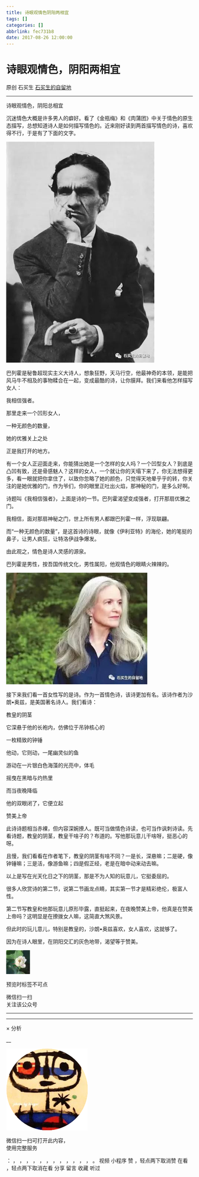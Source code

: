 ```yaml
---
title: 诗眼观情色阴阳两相宜
tags: []
categories: []
abbrlink: fec731b8
date: 2017-08-26 12:00:00
---
```


#  诗眼观情色，阴阳两相宜

原创  石买生  [ 石买生的自留地 ](javascript:void\(0\);)

__ _ _ _ _

诗眼观情色，阴阳总相宜

沉迷情色大概是许多男人的癖好。看了《金瓶梅》和《肉蒲团》中关于情色的原生态描写，总想知道诗人是如何描写情色的。近来刚好读到两首描写情色的诗，喜欢得不行，于是有了下面的文字。

![](20170826诗眼观情色阴阳两相宜/img1.jpg)

  

巴列霍是秘鲁超现实主义大诗人，想象狂野，天马行空，他最神奇的本领，是能把风马牛不相及的事物糅合在一起，变成最酷的诗，让你膜拜。我们来看他怎样描写女人：

  

我相信强者。

那里走来一个凹形女人，

一种无颜色的数量，

她的优雅关上之处

正是我打开的地方。

  

有一个女人正迎面走来，你能猜出她是一个怎样的女人吗？一个凹型女人？到底是凸凹有致，还是骨感魅人？这样的女人，一个就让你的天塌下来了，你无法想得更多，看一眼就把你拿住了，以致你忽略了她的颜色，只觉得天地晕乎乎的转，你关注的是她优雅的门，作为爷们，你的眼里正吐出火焰，那神秘的门，是多么好啊。

诗题叫《我相信强者》，上面是诗的一节。巴列霍渴望变成强者，打开那扇优雅之门。

我相信，面对那扇神秘之门，世上所有男人都跟巴列霍一样，浮现联翩。

而“一种无颜色的数量”，是这首诗的诗眼，就像《伊利亚特》的海伦，她的笔挺的鼻子，让男人疯狂，让特洛伊战争爆发。

由此观之，情色是诗人灵感的源泉。

巴列霍是男性，按吾国传统文化，男性属阳，他观情色的眼睛火辣辣的。

![](20170826诗眼观情色阴阳两相宜/img2.jpg)

接下来我们看一首女性写的是诗。作为一首情色诗，该诗更加有名。该诗作者为沙朗•奥兹，是美国著名诗人。我们看诗：

教皇的阴茎

它深悬于他的长袍内，仿佛位于吊钟核心的

一枚精致的钟锤

他动，它则动，一尾幽灵似的鱼

游动在一片银白色海藻的光亮中，体毛

摇曳在黑暗与灼热里

而当夜晚降临

他的双眼闭了，它便立起

赞美上帝

此诗诗题相当赤裸，但内容深婉撩人。既可当做情色诗读，也可当作讽刺诗读。先看诗题，教皇的阴茎，教皇干啥子的？布道的。写他那玩意儿干啥呀，挺恶心的呀。

且慢，我们看看在作者笔下，教皇的阴茎有啥不同？一是长，深悬嘛；二是硬，像钟锤嘛；三是活，像游鱼嘛；四是假正经，老是在暗中动来动去嘛。

以上是写在光天化日之下的阴茎，那是不为人知的玩意儿，它挺委屈的。

很多人欣赏诗的第二节，说第二节画龙点睛，其实第一节才是精彩绝伦，极富人性。

第二节写教皇和他那玩意儿原形毕露，直挺起来，在夜晚赞美上帝，他真是在赞美上帝吗？这明显是在撩拨女人嘛，这简直大煞风景。

但此时的玩儿意儿，特别是教皇的，沙朗•奥兹喜欢，女人喜欢，这就够了。

因为在诗人眼里，在阴阳交汇的灰色地带，渴望等于赞美。

![](shared/img3.jpg)

  

  

预览时标签不可点

微信扫一扫  
关注该公众号





****



****



×  分析

__

![作者头像](shared/img1.png)

微信扫一扫可打开此内容，  
使用完整服务

：  ，  ，  ，  ，  ，  ，  ，  ，  ，  ，  ，  ，  。  视频  小程序  赞  ，轻点两下取消赞  在看  ，轻点两下取消在看
分享  留言  收藏  听过

